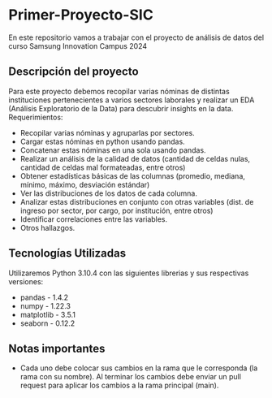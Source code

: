 # Primer-Proyecto-SIC
En este repositorio vamos a trabajar con el proyecto de análisis de datos del curso Samsung Innovation Campus 2024 

## Descripción del proyecto
<p>Para este proyecto debemos recopilar varias nóminas de distintas instituciones pertenecientes a varios sectores laborales y realizar un EDA (Análisis Exploratorio de la Data) para descubrir insights en la data.
Requerimientos:</p>

* Recopilar varias nóminas y agruparlas por sectores.
* Cargar estas nóminas en python usando pandas.
* Concatenar estas nóminas en una sola usando pandas.
* Realizar un análisis de la calidad de datos (cantidad de celdas nulas, cantidad de celdas mal formateadas, entre otros)
* Obtener estadísticas básicas de las columnas (promedio, mediana, mínimo, máximo, desviación estándar)
* Ver las distribuciones de los datos de cada columna.
* Analizar estas distribuciones en conjunto con otras variables (dist. de ingreso por sector, por cargo, por institución, entre otros)
* Identificar correlaciones entre las variables.
* Otros hallazgos.

## Tecnologías Utilizadas
<p>Utilizaremos Python 3.10.4 con las siguientes librerias y sus respectivas versiones:</p>

* pandas - 1.4.2
* numpy - 1.22.3
* matplotlib - 3.5.1
* seaborn - 0.12.2

## Notas importantes

* Cada uno debe colocar sus cambios en la rama que le corresponda (la rama con su nombre). Al terminar los cambios debe enviar un pull request para aplicar los cambios a la rama principal (main).
